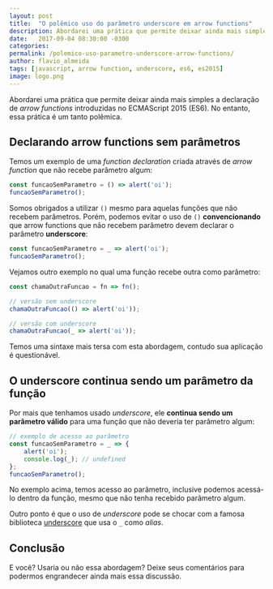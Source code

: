 ```yaml
---
layout: post
title:  "O polêmico uso do parâmetro underscore em arrow functions"
description: Abordarei uma prática que permite deixar ainda mais simples a declaração de arrow functions introduzidas no ECMAScript 2015 (ES6). No entanto, essa prática é um tanto polêmica.
date:   2017-09-04 08:30:00 -0300
categories:
permalink: /polemico-uso-parametro-underscore-arrow-functions/
author: flavio_almeida
tags: [javascript, arrow function, underscore, es6, es2015]
image: logo.png
---
```

Abordarei uma prática que permite deixar ainda mais simples a declaração de *arrow functions* introduzidas no ECMAScript 2015 (ES6). No entanto, essa prática é um tanto polêmica.

## Declarando arrow functions sem parâmetros

Temos um exemplo de uma *function declaration* criada através de *arrow function* que não recebe parâmetro algum:

```javascript
const funcaoSemParametro = () => alert('oi');
funcaoSemParametro();
```

Somos obrigados a utilizar `()` mesmo para aquelas funções que não recebem parâmetros. Porém, podemos evitar o uso de `()` **convencionando** que arrow functions que não recebem parâmetro devem declarar o parâmetro **underscore**:

```javascript
const funcaoSemParametro = _ => alert('oi');
funcaoSemParametro();
```

Vejamos outro exemplo no qual uma função recebe outra como parâmetro:

```javascript
const chamaOutraFuncao = fn => fn();

// versão sem underscore
chamaOutraFuncao(() => alert('oi'));

// versão com underscore
chamaOutraFuncao(_ => alert('oi'));
```

Temos uma sintaxe mais tersa com esta abordagem, contudo sua aplicação é questionável.

## O underscore continua sendo um parâmetro da função

Por mais que tenhamos usado *underscore*, ele **continua sendo um parâmetro válido** para uma função que não deveria ter parâmetro algum:

```javascript
// exemplo de acesso ao parâmetro
const funcaoSemParametro = _ => {
    alert('oi');
    console.log(_); // undefined
};
funcaoSemParametro();
```

No exemplo acima, temos acesso ao parâmetro, inclusive podemos acessá-lo dentro da função, mesmo que não tenha recebido parâmetro algum.

Outro ponto é que o uso de *underscore* pode se chocar com a famosa biblioteca <a href="http://underscorejs.org/" target="_blank">underscore</a> que usa o `_` como *alias*.

## Conclusão

E você? Usaria ou não essa abordagem? Deixe seus comentários para podermos engrandecer ainda mais essa discussão.

